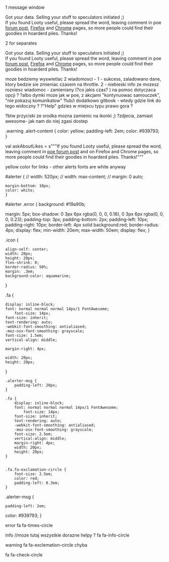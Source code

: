 1 message window
<div class="info">
    <div class="icon"><i class="fa fa-question-circle"></i></div> 
    <div class="message">
      <p>
        Got your data. Selling your stuff to speculators initiated ;) <br>If you found Looty useful, please spread the word, leaving comment in poe <a target="_blank" href="https://www.pathofexile.com/forum/view-thread/832233">forum post</a>, <a target="_blank" href="https://addons.mozilla.org/pl/firefox/addon/looty-path-of-exile-stash-find/">Firefox</a> and <a target="_blank" href="https://chrome.google.com/webstore/detail/looty-stash-search-for-pa/ajfbflclpnpbjkfibijekgcombcgehbi">Chrome</a> pages, so more people could find their goodies in hoarderd piles. Thanks!
      </p>
    </div>
</div>

2 for separates
<div class="info">
    <div class="icon"><i class="fa fa-question-circle"></i></div> 
    <div class="message">
      <p>
        Got your data. Selling your stuff to speculators initiated ;) <br>If you found Looty useful, please spread the word, leaving comment in poe <a target="_blank" href="https://www.pathofexile.com/forum/view-thread/832233">forum post</a>, <a target="_blank" href="https://addons.mozilla.org/pl/firefox/addon/looty-path-of-exile-stash-find/">Firefox</a> and <a target="_blank" href="https://chrome.google.com/webstore/detail/looty-stash-search-for-pa/ajfbflclpnpbjkfibijekgcombcgehbi">Chrome</a> pages, so more people could find their goodies in hoarderd piles. Thanks!
      </p>
    </div>
</div>

moze bedziemy wyswietlac 2 wiadomosci - 
1 - sukcess, zaladowano dane, ktory bedzie sie zmieniac czasem na throttle.
2 - niebieski info  ze mozesz rozniesc wiadomoc - zamieniany (?co jakis czas? ) na pomoc dotyczaca opcji ?
?albo dymki moze jak w poe, z akcjami "kontynuowac samouczek", "nie pokazuj komunikatow"
?lub/i dodatkowo gitbook - wtedy gdzie link do tego widoczny ?
?"Help" gdzies w miejscu typu prawo gora ?

?btw przyciski ze srodka mozna zamienic na ikonki ;) ?zdjecia, zamiast awesome- jak nam do niej zgasi dostep

.warning .alert-content {
    color: yellow;
    padding-left: 2em;
    color: #939793;    
}

val askAboutLikes = s"""If you found Looty useful, please spread the word, leaving comment in <a target="_blank" href="https://www.pathofexile.com/forum/view-thread/832233">poe forum post</a> and on <a>Firefox<a> and <a>Chrome</a> pages, so more people could find their goodies in hoarderd piles. Thanks!"""


yellow color for links - other alerts fonts are white anyway

#alerter {
//  width: 520px;
//   width: max-content;
//   margin: 0 auto;

    margin-bottom: 10px;
    color: white;
    }

#alerter .error {
    background: #19a90b;

margin: 5px;
box-shadow: 0 3px 6px
rgba(0, 0, 0, 0.16), 0 3px 6px
rgba(0, 0, 0, 0.23);
padding-top: 3px;
padding-bottom: 2px;
padding-left: 10px;
padding-right: 10px;
border-left: 4px solid
    background:red;
    border-radius: 4px;
    display: flex;
    min-width: 20em;
    max-width: 50em;
    display: flex;
}

.icon {

    align-self: center;
    width: 20px;
    height: 20px;
    flex-shrink: 0;
    border-radius: 50%;
    margin: .3em;
    background-color: aquamarine;

}

.fa {

    display: inline-block;
    font: normal normal normal 14px/1 FontAwesome;
        font-size: 14px;
    font-size: inherit;
    text-rendering: auto;
    -webkit-font-smoothing: antialiased;
    -moz-osx-font-smoothing: grayscale;
    font-size: 1.5em;
    vertical-align: middle;

    margin-right: 4px;
    
    width: 20px;
    height: 20px;
}

    .alerter-msg {
        padding-left: 20px;
    }

    .fa {
        display: inline-block;
        font: normal normal normal 14px/1 FontAwesome;
            font-size: 14px;
        font-size: inherit;
        text-rendering: auto;
        -webkit-font-smoothing: antialiased;
        -moz-osx-font-smoothing: grayscale;
        font-size: 2.5em;
        vertical-align: middle;
        margin-right: 4px;
        width: 20px;
        height: 20px;
    }


    .fa.fa-exclamation-circle {
        font-size: 2.5em;
        color: red;
        padding-left: 0.3em;
    }

.alerter-msg {

    padding-left: 2em;
color: #939793;
}


error
fa fa-times-circle

info    //moze tutaj wszystkie dorazne helpy ?
fa fa-info-circle

warning
fa fa-exclemation-circle  chyba

fa fa-check-circle

